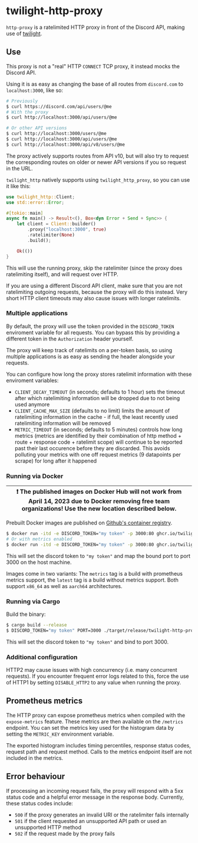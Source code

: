 # twilight-http-proxy

`http-proxy` is a ratelimited HTTP proxy in front of the Discord API, making use
of [twilight].

## Use

This proxy is not a "real" HTTP `CONNECT` TCP proxy, it instead mocks the
Discord API.

Using it is as easy as changing the base of all routes from `discord.com` to
`localhost:3000`, like so:

```bash
# Previously
$ curl https://discord.com/api/users/@me
# With the proxy
$ curl http://localhost:3000/api/users/@me

# Or other API versions
$ curl http://localhost:3000/users/@me
$ curl http://localhost:3000/api/users/@me
$ curl http://localhost:3000/api/v8/users/@me
```

The proxy actively supports routes from API v10, but will also try to request
the corresponding routes on older or newer API versions if you so request in
the URL.

`twilight_http` natively supports using `twilight_http_proxy`, so you can use
it like this:

```rust
use twilight_http::Client;
use std::error::Error;

#[tokio::main]
async fn main() -> Result<(), Box<dyn Error + Send + Sync>> {
    let client = Client::builder()
        .proxy("localhost:3000", true)
        .ratelimiter(None)
        .build();

    Ok(())
}
```

This will use the running proxy, skip the ratelimiter (since the proxy does
ratelimiting itself), and will request over HTTP.

If you are using a different Discord API client, make sure that you are not
ratelimiting outgoing requests, because the proxy will do this instead. Very
short HTTP client timeouts may also cause issues with longer ratelimits.

### Multiple applications

By default, the proxy will use the token provided in the `DISCORD_TOKEN`
enviroment variable for all requests. You can bypass this by providing a
different token in the `Authorization` header yourself.

The proxy will keep track of ratelimits on a per-token basis, so using multiple
applications is as easy as sending the header alongside your requests.

You can configure how long the proxy stores ratelimit information with these
enviroment variables:

- `CLIENT_DECAY_TIMEOUT` (in seconds; defaults to 1 hour) sets the timeout
  after which ratelimiting information will be dropped due to not being used
  anymore
- `CLIENT_CACHE_MAX_SIZE` (defaults to no limit) limits the amount of
  ratelimiting information in the cache - if full, the least recently used
  ratelimiting information will be removed
- `METRIC_TIMEOUT` (in seconds; defaults to 5 minutes) controls how long
  metrics (metrics are identified by their combination of http method + route +
  response code + ratelimit scope) will continue to be reported past their last
  occurence before they are discarded. This avoids polluting your metrics with
  one off request metrics (9 datapoints per scrape) for long after it happened

### Running via Docker

| :exclamation:  The published images on Docker Hub will not work from April 14, 2023 due to Docker removing free team organizations! Use the new location described below. |
|------------------------------------------------------------------------------------------------------------------------------------------------------------------------------------|

Prebuilt Docker images are published on [Github's container registry].

```sh
$ docker run -itd -e DISCORD_TOKEN="my token" -p 3000:80 ghcr.io/twilight-rs/http-proxy
# Or with metrics enabled
$ docker run -itd -e DISCORD_TOKEN="my token" -p 3000:80 ghcr.io/twilight-rs/http-proxy:metrics
```

This will set the discord token to `"my token"` and map the bound port to port
3000 on the host machine.

Images come in two variants: The `metrics` tag is a build with prometheus metrics
support, the `latest` tag is a build without metrics support. Both support `x86_64`
as well as `aarch64` architectures.

### Running via Cargo

Build the binary:

```sh
$ cargo build --release
$ DISCORD_TOKEN="my token" PORT=3000 ./target/release/twilight-http-proxy
```

This will set the discord token to `"my token"` and bind to port 3000.

### Additional configuration

HTTP2 may cause issues with high concurrency (i.e. many concurrent requests).
If you encounter frequent error logs related to this, force the use of HTTP1 by
setting `DISABLE_HTTP2` to any value when running the proxy.

## Prometheus metrics

The HTTP proxy can expose prometheus metrics when compiled with the
`expose-metrics` feature. These metrics are then available on the `/metrics`
endpoint.
You can set the metrics key used for the histogram data by setting the
`METRIC_KEY` environment variable.

The exported histogram includes timing percentiles, response status codes,
request path and request method. Calls to the metrics endpoint itself are not
included in the metrics.

## Error behaviour

If processing an incoming request fails, the proxy will respond with a 5xx
status code and a helpful error message in the response body. Currently, these
status codes include:

- `500` if the proxy generates an invalid URI or the ratelimiter fails
  internally
- `501` if the client requested an unsupported API path or used an unsupported
  HTTP method
- `502` if the request made by the proxy fails

[twilight]: https://github.com/twilight-rs/twilight
[github's container registry]: https://github.com/twilight-rs/http-proxy/pkgs/container/http-proxy
